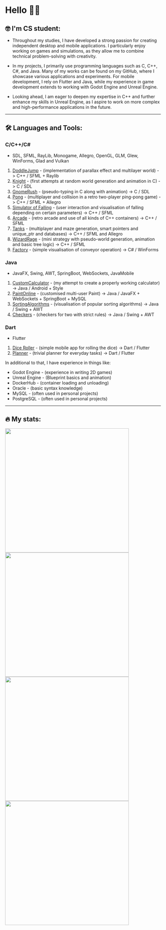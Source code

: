 # Hello 🧏‍♂️

## 🤓 I'm CS student:

- Throughout my studies, I have developed a strong passion for creating independent desktop and mobile applications. I particularly enjoy working on games and simulations, as they allow me to combine technical problem-solving with creativity.

- In my projects, I primarily use programming languages such as C, C++, C#, and Java. Many of my works can be found on my GitHub, where I showcase various applications and experiments. For mobile development, I rely on Flutter and Java, while my experience in game development extends to working with Godot Engine and Unreal Engine.

- Looking ahead, I am eager to deepen my expertise in C++ and further enhance my skills in Unreal Engine, as I aspire to work on more complex and high-performance applications in the future.

---
## 🛠 Languages and Tools:
### C/C++/C#
- SDL, SFML, RayLib, Monogame, Allegro, OpenGL, GLM, Glew, WinForms, Glad and Vulkan 
1) [DoddleJump](https://github.com/Andezion/DoddleJump) - (implementation of parallax effect and multilayer world) -> C++ / SFML + Raylib
2) [Knight](https://github.com/Andezion/Knight) - (first attempts at random world generation and animation in C) -> C / SDL
3) [GnomeRush](https://github.com/Andezion/GnomeRush) - (pseudo-typing in C along with animation) -> C / SDL
4) [Pong](https://github.com/Andezion/Pong) - (multiplayer and collision in a retro two-player ping-pong game) -> C++ / SFML + Allegro
5) [Simulator of Falling](https://github.com/Andezion/SimulatorOfFalling) - (user interaction and visualisation of falling depending on certain parameters) -> C++ / SFML
6) [Arcade](https://github.com/Andezion/Arcade) - (retro arcade and use of all kinds of C++ containers) -> C++ / SFML
7) [Tanks](https://github.com/Andezion/Tanks) - (multiplayer and maze generation, smart pointers and unique_ptr and databases) -> C++ / SFML and Allegro
8) [WizardRage](https://github.com/Andezion/WizardRage) - (mini strategy with pseudo-world generation, animation and basic tree logic) -> C++ / SFML
9) [Factory](https://github.com/Andezion/Factory) - (simple visualisation of conveyor operation) -> C# / WinForms

### Java
- JavaFX, Swing, AWT, SpringBoot, WebSockets, JavaMobile
1) [CustomCalculator](https://github.com/Andezion/CustomCalculator) - (my attempt to create a properly working calculator) -> Java / Android + Style
2) [PaintOnline](https://github.com/Andezion/PaintOnline) - (customised multi-user Paint) -> Java / JavaFX + WebSockets + SpringBoot + MySQL
3) [SortingAlgorithms](https://github.com/Andezion/SortingAlgorithms) - (visualisation of popular sorting algorithms) -> Java / Swing + AWT
4) [Checkers](https://github.com/Andezion/Checkers) - (checkers for two with strict rules) -> Java / Swing + AWT

### Dart
- Flutter
1) [Dice Roller](https://github.com/Andezion/DiceRoller) - (simple mobile app for rolling the dice) -> Dart / Flutter
2) [Planner](https://github.com/Andezion/Planner) - (trivial planner for everyday tasks) -> Dart / Flutter

In additional to that, I have experience in things like:
- Godot Engine - (experience in writing 2D games)
- Unreal Engine - (Blueprint basics and animation)
- DockerHub - (container loading and unloading)
- Oracle - (basic syntax knowledge)
- MySQL - (often used in personal projects)
- PostgreSQL - (often used in personal projects)

---
## 🔥 My stats:

<img src="https://github-readme-stats.vercel.app/api/top-langs/?username=Andezion" width="400" height="400">

<img src="https://codeforces-readme-stats.vercel.app/api/card?username=Andezion" width="400">

<img src="https://leetcard.jacoblin.cool/Andezion?ext=activity" width="400">

<img src="https://github.r2v.ch/codewars?user=Andezion" width="400">



  
